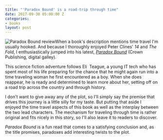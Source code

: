 ```yaml
---
title: "'Paradox Bound' is a road-trip through time"
date: 2017-09-30 05:00:00 Z
categories:
- books
layout: post
---
```


![Paradox Bound review](images/paradox-bound-132x200.jpg)When a book's description mentions time travel I'm usually hooked. And because I thoroughly enjoyed Peter Clines' _14_ and _The Fold_, I enthusiastically jumped into his latest, [_Paradox Bound_](http://amzn.to/2yGqE7z) (Crown Publishing, digital galley).

This science fiction adventure follows Eli  Teague, a young IT tech who has spent most of his life preparing for the chance that he might again run into a time traveling woman he first encountered as a boy. When she does reappear, he is ready and determined to learn more about her, setting off on a road trip across the country and through history.

I don't want to give away any of the plot, so I'll simply say the premise that drives this journey is a little silly for my taste. But putting that aside I enjoyed the time travel aspects of this book as well as the interplay between the two lead characters. The mechanism for traveling through time is rather original and fits nicely in this story, so I'll also leave it to readers to discover.

_Paradox Bound_ is a fun read that comes to a satisfying conclusion and, as the title promises, paradoxes add interesting twists to the plot.
